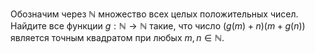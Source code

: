 Обозначим через $\mathbb{N}$ множество всех целых положительных чисел. Найдите все функции $g:\mathbb{N}\to \mathbb{N}$  такие, что число $(g(m)+n)(m+g(n))$ является точным квадратом при любых $m,n\in \mathbb{N}$.